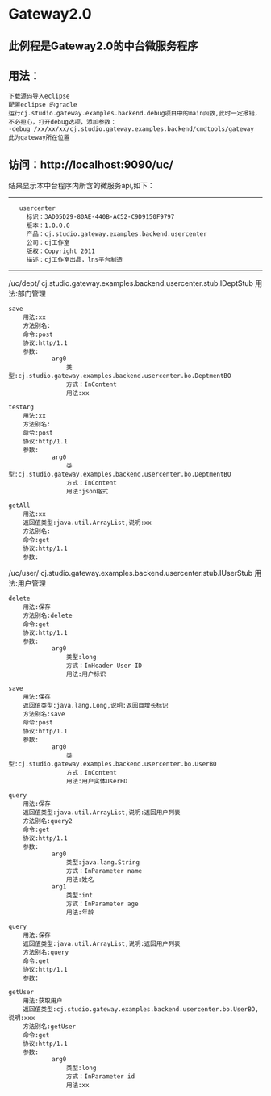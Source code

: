 
# Gateway2.0

## 此例程是Gateway2.0的中台微服务程序
## 用法：
	下载源码导入eclipse
	配置eclipse 的gradle
	运行cj.studio.gateway.examples.backend.debug项目中的main函数,此时一定报错，不必担心，打开debug选项，添加参数：
	-debug /xx/xx/xx/cj.studio.gateway.examples.backend/cmdtools/gateway 此为gateway所在位置
	
## 访问：http://localhost:9090/uc/
结果显示本中台程序内所含的微服务api,如下：

******************************************************
       usercenter
         标识：3AD05D29-80AE-440B-AC52-C9D9150F9797
         版本：1.0.0.0
         产品：cj.studio.gateway.examples.backend.usercenter
         公司：cj工作室
         版权：Copyright 2011
         描述：cj工作室出品，lns平台制造
******************************************************
/uc/dept/
    cj.studio.gateway.examples.backend.usercenter.stub.IDeptStub
    用法:部门管理

    save
        用法:xx
        方法别名:
        命令:post
        协议:http/1.1
        参数:
                arg0
                    类型:cj.studio.gateway.examples.backend.usercenter.bo.DeptmentBO
                    方式：InContent
                    用法:xx

    testArg
        用法:xx
        方法别名:
        命令:post
        协议:http/1.1
        参数:
                arg0
                    类型:cj.studio.gateway.examples.backend.usercenter.bo.DeptmentBO
                    方式：InContent
                    用法:json格式

    getAll
        用法:xx
        返回值类型:java.util.ArrayList,说明:xx
        方法别名:
        命令:get
        协议:http/1.1
        参数:


/uc/user/
    cj.studio.gateway.examples.backend.usercenter.stub.IUserStub
    用法:用户管理

    delete
        用法:保存
        方法别名:delete
        命令:get
        协议:http/1.1
        参数:
                arg0
                    类型:long
                    方式：InHeader User-ID
                    用法:用户标识

    save
        用法:保存
        返回值类型:java.lang.Long,说明:返回自增长标识
        方法别名:save
        命令:post
        协议:http/1.1
        参数:
                arg0
                    类型:cj.studio.gateway.examples.backend.usercenter.bo.UserBO
                    方式：InContent
                    用法:用户实体UserBO

    query
        用法:保存
        返回值类型:java.util.ArrayList,说明:返回用户列表
        方法别名:query2
        命令:get
        协议:http/1.1
        参数:
                arg0
                    类型:java.lang.String
                    方式：InParameter name
                    用法:姓名
                arg1
                    类型:int
                    方式：InParameter age
                    用法:年龄

    query
        用法:保存
        返回值类型:java.util.ArrayList,说明:返回用户列表
        方法别名:query
        命令:get
        协议:http/1.1
        参数:

    getUser
        用法:获取用户
        返回值类型:cj.studio.gateway.examples.backend.usercenter.bo.UserBO,说明:xxx
        方法别名:getUser
        命令:get
        协议:http/1.1
        参数:
                arg0
                    类型:long
                    方式：InParameter id
                    用法:xx


